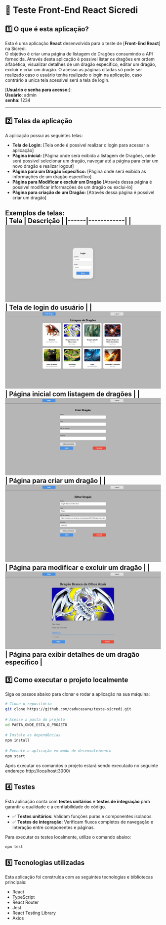 # 📌 Teste Front-End React Sicredi

## 1️⃣ O que é esta aplicação?

Esta é uma aplicação **React** desenvolvida para o teste de [**Front-End React**] na Sicredi.  
O objetivo é criar uma página de listagem de Dragões consumindo a API fornecida. Através desta aplicação é possivel listar os dragões em ordem alfabética, visualizar detalhes de um
dragão específico, editar um dragão, excluir e criar um dragão. O acesso as páginas citadas só pode ser realizado caso o usuário tenha realizado o login na aplicação, caso contrário
a unica tela acessivel será a tela de login.

[**Usuário e senha para acesso:**]:  
**Usuário**: admin  
**senha**: 1234

---

## 2️⃣ Telas da aplicação

A aplicação possui as seguintes telas:
- **Tela de Login:** [Tela onde é possivel realizar o login para acessar a aplicação]   
- **Página inicial:** [Página onde será exibida a listagem de Dragões, onde será possivel selecionar um dragão, navegar até a página para criar um novo dragão e realizar logout]  
- **Página para um Dragão Específico:** [Página onde será exibida as informações de um dragão especifico]  
- **Página para Modificar e excluir um Dragão** [Através dessa página é possivel modificar informações de um dragão ou exclui-lo]
- **Página para criação de um Dragão:** [Através dessa página é possivel criar um dragão]  

**Exemplos de telas:**  
| Tela | Descrição |
|------|------------|
| ![Login](./src/assets/login.png) | Tela de login do usuário |
| ![Home](./src/assets/home.png) | Página inicial com listagem de dragões |
| ![Create](./src/assets/create.png) | Página para criar um dragão |
| ![Modify](./src/assets/modify.png) | Página para modificar e excluir um dragão |
| ![Modify](./src/assets/dragon.png) | Página para exibir detalhes de um dragão especifico |
---

## 3️⃣ Como executar o projeto localmente

Siga os passos abaixo para clonar e rodar a aplicação na sua máquina:

```bash
# Clone o repositório
git clone https://github.com/caducasara/teste-sicredi.git

# Acesse a pasta do projeto
cd PASTA_ONDE_ESTA_O_PROJETO

# Instale as dependências
npm install

# Execute a aplicação em modo de desenvolvimento
npm start
```

Após executar os comandos o projeto estará sendo executado no seguinte endereço http://localhost:3000/

## 4️⃣ Testes

Esta aplicação conta com **testes unitários** e **testes de integração** para garantir a qualidade e a confiabilidade do código.

- ✅ **Testes unitários**: Validam funções puras e componentes isolados.
- ✅ **Testes de integração**: Verificam fluxos completos de navegação e interação entre componentes e páginas.

Para executar os testes localmente, utilize o comando abaixo:

```bash
npm test
```

## 5️⃣ Tecnologias utilizadas  

Esta aplicação foi construída com as seguintes tecnologias e bibliotecas principais:

- React
- TypeScript
- React Router
- Jest
- React Testing Library
- Axios